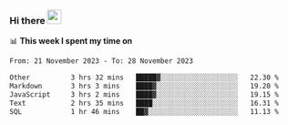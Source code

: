 ### Hi there <a href="https://www.gautamkrishnar.com/"><img src="https://media.giphy.com/media/hvRJCLFzcasrR4ia7z/giphy.gif" width="25px"></a>

📊 **This week I spent my time on**

<!--START_SECTION:waka-->

```txt
From: 21 November 2023 - To: 28 November 2023

Other          3 hrs 32 mins   █████▓░░░░░░░░░░░░░░░░░░░   22.30 %
Markdown       3 hrs 3 mins    ████▓░░░░░░░░░░░░░░░░░░░░   19.20 %
JavaScript     3 hrs 2 mins    ████▓░░░░░░░░░░░░░░░░░░░░   19.15 %
Text           2 hrs 35 mins   ████░░░░░░░░░░░░░░░░░░░░░   16.31 %
SQL            1 hr 46 mins    ██▓░░░░░░░░░░░░░░░░░░░░░░   11.13 %
```

<!--END_SECTION:waka-->
